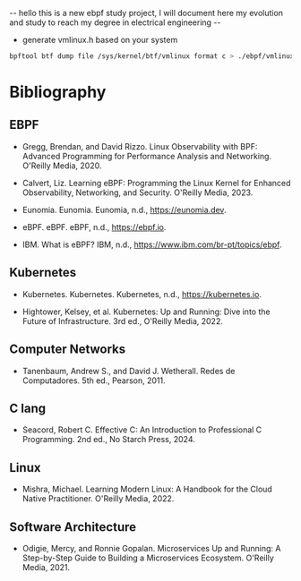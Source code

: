 -- hello this is a new ebpf study project, I will document here my evolution and study to reach my degree in electrical engineering -- 

- generate vmlinux.h based on your system
```bash
bpftool btf dump file /sys/kernel/btf/vmlinux format c > ./ebpf/vmlinux.h
```


# Bibliography

## EBPF

- Gregg, Brendan, and David Rizzo. Linux Observability with BPF: Advanced Programming for Performance Analysis and Networking. O'Reilly Media, 2020.

- Calvert, Liz. Learning eBPF: Programming the Linux Kernel for Enhanced Observability, Networking, and Security. O'Reilly Media, 2023.

- Eunomia. Eunomia. Eunomia, n.d., https://eunomia.dev.

- eBPF. eBPF. eBPF, n.d., https://ebpf.io.

- IBM. What is eBPF? IBM, n.d., https://www.ibm.com/br-pt/topics/ebpf.

## Kubernetes

- Kubernetes. Kubernetes. Kubernetes, n.d., https://kubernetes.io.

- Hightower, Kelsey, et al. Kubernetes: Up and Running: Dive into the Future of Infrastructure. 3rd ed., O'Reilly Media, 2022.

## Computer Networks

- Tanenbaum, Andrew S., and David J. Wetherall. Redes de Computadores. 5th ed., Pearson, 2011.

## C lang

- Seacord, Robert C. Effective C: An Introduction to Professional C Programming. 2nd ed., No Starch Press, 2024.

## Linux

- Mishra, Michael. Learning Modern Linux: A Handbook for the Cloud Native Practitioner. O'Reilly Media, 2022.

## Software Architecture

- Odigie, Mercy, and Ronnie Gopalan. Microservices Up and Running: A Step-by-Step Guide to Building a Microservices Ecosystem. O'Reilly Media, 2021.

